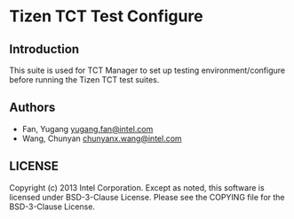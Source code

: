 # Tizen TCT Test Configure

## Introduction

This suite is used for TCT Manager to set up testing environment/configure
before running the Tizen TCT test suites.

## Authors

* Fan, Yugang <yugang.fan@intel.com>
* Wang, Chunyan <chunyanx.wang@intel.com>

## LICENSE

Copyright (c) 2013 Intel Corporation.
Except as noted, this software is licensed under BSD-3-Clause License.
Please see the COPYING file for the BSD-3-Clause License.
